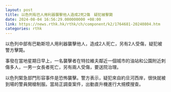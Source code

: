 ```yaml
---
layout: post
title: 以色列有巴人用利器襲擊他人造成2死2傷　疑犯被擊斃
date: 2024-08-04 16:56:29.000000000 +08:00
link: https://news.rthk.hk/rthk/ch/component/k2/1764681-20240804.htm
categories: rthk
---
```


以色列中部有巴勒斯坦人用利器襲擊他人，造成2人死亡，另有2人受傷，疑犯被警方擊斃。

事發在當地星期日早上，一名襲擊者在特拉維夫鄰近一個城市的油站和公園附近刺傷多人，一男一女長者死亡，另有兩人受傷，要送院治理。

以色列緊急部門形容事件是恐怖襲擊。警方表示，疑犯來自約旦河西岸，很快就被到場的警員開槍制服。當局正調查案件，出動直升機進行大規模搜查。

